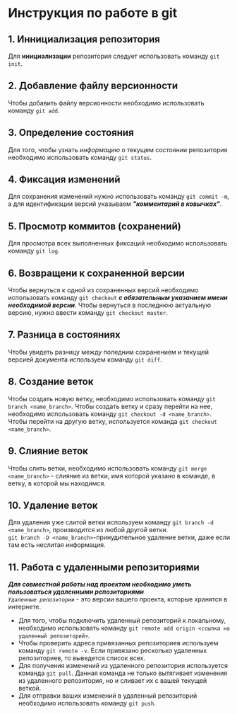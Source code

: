 # Инструкция по работе в git
## 1. Иннициализация репозитория
Для **инициализации** репозитория следует использовать команду `git init`. 
## 2. Добавление файлу версионности
Чтобы добавить файлу версионности необходимо использовать команду `git add`.
## 3. Определение состояния
Для того, чтобы узнать *информацию* о текущем состоянии репозитория необходимо использовать команду `git status`.
## 4. Фиксация изменений
Для сохранения изменений нужно использовать команду `git commit -m`, а для идентификации версий указываем ***"комментарий в ковычках"***.
## 5. Просмотр коммитов (сохранений)
Для просмотра всех выполненных фиксаций необходимо использовать команду `git log`.
## 6. Возвращени к сохраненной версии
Чтобы вернуться к одной из сохраненных версий необходимо использовать команду `git checkout` ***с обязательным указанием имени необходимой версии***. Чтобы вернуться в последнюю актуальную версию, нужно ввести команду `git checkout master`.
## 7. Разница в состояниях
Чтобы увидеть разницу между поледним сохранением и текущей версией документа используем команду `git diff`.
## 8. Создание веток
Чтобы создать новую ветку, необходимо использовать команду `git branch <name_branch>`. Чтобы создать ветку и сразу перейти на нее, необходимо использовать команду `git checkout -d <name_branch>`.
Чтобы перейти на другую ветку, используется команда `git checkout <name_branch>`.
## 9. Слияние веток
Чтобы слить ветки, необходимо использовать команду `git merge <name_branch>` - слияние из ветки, имя которой указано в команде, в ветку, в которой мы находимся.
## 10. Удаление веток
Для удаления уже слитой ветки используем команду `git branch -d <name_branch>`, производится из любой другой ветки.  
`git branch -D <name_branch>`-принудительное удаление ветки, даже если там есть неслитая информация.
## 11. Работа с удаленными репозиториями
*__Для совместной работы над проектом необходимо уметь пользоваться удаленными репозиториями__*  
*`Удаленные репозитории`* - это версии вашего проекта, которые хранятся в интернете.
* Для того, чтобы подключить удаленный репозиторий к локальному, необходимо использовать команду `git remote add origin <ссылка на удаленный репозиторий>`.
* Чтобы проверить адреса привязанных репозиториев используем команду `git remote -v`. Если привязано ресколько удаленных репозиториев, то выведется список всех.
* Для получения изменений из удаленного репозитория используется команда `git pull`. Данная команда не только вытягивает изменения из удаленного репозитория, но и сливает  их с вашей текущей веткой.
* Для отправки ваших изменений в удаленный репозиторий необходимо использовать команду `git push`.